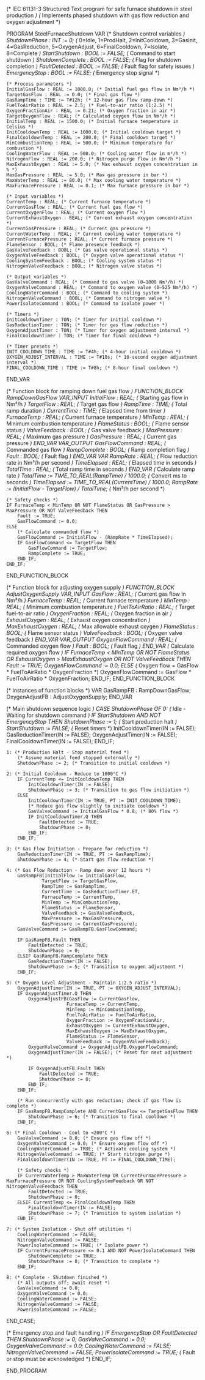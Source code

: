 (* IEC 61131-3 Structured Text program for safe furnace shutdown in steel production *)
(* Implements phased shutdown with gas flow reduction and oxygen adjustment *)

PROGRAM SteelFurnaceShutdown
VAR
    (* Shutdown control variables *)
    ShutdownPhase : INT := 0; (* 0=Idle, 1=ProdHalt, 2=InitCooldown, 3=GasInit, 4=GasReduction, 5=OxygenAdjust, 6=FinalCooldown, 7=Isolate, 8=Complete *)
    StartShutdown : BOOL := FALSE; (* Command to start shutdown *)
    ShutdownComplete : BOOL := FALSE; (* Flag for shutdown completion *)
    FaultDetected : BOOL := FALSE; (* Fault flag for safety issues *)
    EmergencyStop : BOOL := FALSE; (* Emergency stop signal *)
    
    (* Process parameters *)
    InitialGasFlow : REAL := 1000.0; (* Initial fuel gas flow in Nm³/h *)
    TargetGasFlow : REAL := 0.0; (* Final gas flow *)
    GasRampTime : TIME := T#12h; (* 12-hour gas flow ramp-down *)
    FuelToAirRatio : REAL := 2.5; (* Fuel-to-air ratio (1:2.5) *)
    OxygenFractionAir : REAL := 0.21; (* Oxygen fraction in air *)
    TargetOxygenFlow : REAL; (* Calculated oxygen flow in Nm³/h *)
    InitialTemp : REAL := 1500.0; (* Initial furnace temperature in Celsius *)
    InitCooldownTemp : REAL := 1000.0; (* Initial cooldown target *)
    FinalCooldownTemp : REAL := 200.0; (* Final cooldown target *)
    MinCombustionTemp : REAL := 500.0; (* Minimum temperature for combustion *)
    CoolingWaterFlow : REAL := 500.0; (* Cooling water flow in m³/h *)
    NitrogenFlow : REAL := 200.0; (* Nitrogen purge flow in Nm³/h *)
    MaxExhaustOxygen : REAL := 5.0; (* Max exhaust oxygen concentration in % *)
    MaxGasPressure : REAL := 5.0; (* Max gas pressure in bar *)
    MaxWaterTemp : REAL := 80.0; (* Max cooling water temperature *)
    MaxFurnacePressure : REAL := 0.1; (* Max furnace pressure in bar *)
    
    (* Input variables *)
    CurrentTemp : REAL; (* Current furnace temperature *)
    CurrentGasFlow : REAL; (* Current fuel gas flow *)
    CurrentOxygenFlow : REAL; (* Current oxygen flow *)
    CurrentExhaustOxygen : REAL; (* Current exhaust oxygen concentration *)
    CurrentGasPressure : REAL; (* Current gas pressure *)
    CurrentWaterTemp : REAL; (* Current cooling water temperature *)
    CurrentFurnacePressure : REAL; (* Current furnace pressure *)
    FlameSensor : BOOL; (* Flame presence feedback *)
    GasValveFeedback : BOOL; (* Gas valve operational status *)
    OxygenValveFeedback : BOOL; (* Oxygen valve operational status *)
    CoolingSystemFeedback : BOOL; (* Cooling system status *)
    NitrogenValveFeedback : BOOL; (* Nitrogen valve status *)
    
    (* Output variables *)
    GasValveCommand : REAL; (* Command to gas valve (0–1000 Nm³/h) *)
    OxygenValveCommand : REAL; (* Command to oxygen valve (0–525 Nm³/h) *)
    CoolingWaterCommand : BOOL; (* Command to cooling system *)
    NitrogenValveCommand : BOOL; (* Command to nitrogen valve *)
    PowerIsolateCommand : BOOL; (* Command to isolate power *)
    
    (* Timers *)
    InitCooldownTimer : TON; (* Timer for initial cooldown *)
    GasReductionTimer : TON; (* Timer for gas flow reduction *)
    OxygenAdjustTimer : TON; (* Timer for oxygen adjustment interval *)
    FinalCooldownTimer : TON; (* Timer for final cooldown *)
    
    (* Timer presets *)
    INIT_COOLDOWN_TIME : TIME := T#4h; (* 4-hour initial cooldown *)
    OXYGEN_ADJUST_INTERVAL : TIME := T#10s; (* 10-second oxygen adjustment interval *)
    FINAL_COOLDOWN_TIME : TIME := T#8h; (* 8-hour final cooldown *)
END_VAR

(* Function block for ramping down fuel gas flow *)
FUNCTION_BLOCK RampDownGasFlow
    VAR_INPUT
        InitialFlow : REAL; (* Starting gas flow in Nm³/h *)
        TargetFlow : REAL; (* Target gas flow *)
        RampTime : TIME; (* Total ramp duration *)
        CurrentTime : TIME; (* Elapsed time from timer *)
        FurnaceTemp : REAL; (* Current furnace temperature *)
        MinTemp : REAL; (* Minimum combustion temperature *)
        FlameStatus : BOOL; (* Flame sensor status *)
        ValveFeedback : BOOL; (* Gas valve feedback *)
        MaxPressure : REAL; (* Maximum gas pressure *)
        GasPressure : REAL; (* Current gas pressure *)
    END_VAR
    VAR_OUTPUT
        GasFlowCommand : REAL; (* Commanded gas flow *)
        RampComplete : BOOL; (* Ramp completion flag *)
        Fault : BOOL; (* Fault flag *)
    END_VAR
    VAR
        RampRate : REAL; (* Flow reduction rate in Nm³/h per second *)
        TimeElapsed : REAL; (* Elapsed time in seconds *)
        TotalTime : REAL; (* Total ramp time in seconds *)
    END_VAR
    (* Calculate ramp rate *)
    TotalTime := TIME_TO_REAL(RampTime) / 1000.0; (* Convert ms to seconds *)
    TimeElapsed := TIME_TO_REAL(CurrentTime) / 1000.0;
    RampRate := (InitialFlow - TargetFlow) / TotalTime; (* Nm³/h per second *)
    
    (* Safety checks *)
    IF FurnaceTemp < MinTemp OR NOT FlameStatus OR GasPressure > MaxPressure OR NOT ValveFeedback THEN
        Fault := TRUE;
        GasFlowCommand := 0.0;
    ELSE
        (* Calculate commanded flow *)
        GasFlowCommand := InitialFlow - (RampRate * TimeElapsed);
        IF GasFlowCommand <= TargetFlow THEN
            GasFlowCommand := TargetFlow;
            RampComplete := TRUE;
        END_IF;
    END_IF;
END_FUNCTION_BLOCK

(* Function block for adjusting oxygen supply *)
FUNCTION_BLOCK AdjustOxygenSupply
    VAR_INPUT
        GasFlow : REAL; (* Current gas flow in Nm³/h *)
        FurnaceTemp : REAL; (* Current furnace temperature *)
        MinTemp : REAL; (* Minimum combustion temperature *)
        FuelToAirRatio : REAL; (* Target fuel-to-air ratio *)
        OxygenFraction : REAL; (* Oxygen fraction in air *)
        ExhaustOxygen : REAL; (* Exhaust oxygen concentration *)
        MaxExhaustOxygen : REAL; (* Max allowable exhaust oxygen *)
        FlameStatus : BOOL; (* Flame sensor status *)
        ValveFeedback : BOOL; (* Oxygen valve feedback *)
    END_VAR
    VAR_OUTPUT
        OxygenFlowCommand : REAL; (* Commanded oxygen flow *)
        Fault : BOOL; (* Fault flag *)
    END_VAR
    (* Calculate required oxygen flow *)
    IF FurnaceTemp < MinTemp OR NOT FlameStatus OR ExhaustOxygen > MaxExhaustOxygen OR NOT ValveFeedback THEN
        Fault := TRUE;
        OxygenFlowCommand := 0.0;
    ELSE
        (* Oxygen flow = GasFlow * FuelToAirRatio * OxygenFraction *)
        OxygenFlowCommand := GasFlow * FuelToAirRatio * OxygenFraction;
    END_IF;
END_FUNCTION_BLOCK

(* Instances of function blocks *)
VAR
    GasRampFB : RampDownGasFlow;
    OxygenAdjustFB : AdjustOxygenSupply;
END_VAR

(* Main shutdown sequence logic *)
CASE ShutdownPhase OF
    0: (* Idle - Waiting for shutdown command *)
        IF StartShutdown AND NOT EmergencyStop THEN
            ShutdownPhase := 1; (* Start production halt *)
            StartShutdown := FALSE;
            (* Reset timers *)
            InitCooldownTimer(IN := FALSE);
            GasReductionTimer(IN := FALSE);
            OxygenAdjustTimer(IN := FALSE);
            FinalCooldownTimer(IN := FALSE);
        END_IF;
        
    1: (* Production Halt - Stop material feed *)
        (* Assume material feed stopped externally *)
        ShutdownPhase := 2; (* Transition to initial cooldown *)
        
    2: (* Initial Cooldown - Reduce to 1000°C *)
        IF CurrentTemp <= InitCooldownTemp THEN
            InitCooldownTimer(IN := FALSE);
            ShutdownPhase := 3; (* Transition to gas flow initiation *)
        ELSE
            InitCooldownTimer(IN := TRUE, PT := INIT_COOLDOWN_TIME);
            (* Reduce gas flow slightly to initiate cooldown *)
            GasValveCommand := InitialGasFlow * 0.8; (* 80% flow *)
            IF InitCooldownTimer.Q THEN
                FaultDetected := TRUE;
                ShutdownPhase := 0;
            END_IF;
        END_IF;
        
    3: (* Gas Flow Initiation - Prepare for reduction *)
        GasReductionTimer(IN := TRUE, PT := GasRampTime);
        ShutdownPhase := 4; (* Start gas flow reduction *)
        
    4: (* Gas Flow Reduction - Ramp down over 12 hours *)
        GasRampFB(InitialFlow := InitialGasFlow, 
                 TargetFlow := TargetGasFlow, 
                 RampTime := GasRampTime, 
                 CurrentTime := GasReductionTimer.ET, 
                 FurnaceTemp := CurrentTemp, 
                 MinTemp := MinCombustionTemp, 
                 FlameStatus := FlameSensor, 
                 ValveFeedback := GasValveFeedback, 
                 MaxPressure := MaxGasPressure, 
                 GasPressure := CurrentGasPressure);
        GasValveCommand := GasRampFB.GasFlowCommand;
        
        IF GasRampFB.Fault THEN
            FaultDetected := TRUE;
            ShutdownPhase := 0;
        ELSIF GasRampFB.RampComplete THEN
            GasReductionTimer(IN := FALSE);
            ShutdownPhase := 5; (* Transition to oxygen adjustment *)
        END_IF;
        
    5: (* Oxygen Level Adjustment - Maintain 1:2.5 ratio *)
        OxygenAdjustTimer(IN := TRUE, PT := OXYGEN_ADJUST_INTERVAL);
        IF OxygenAdjustTimer.Q THEN
            OxygenAdjustFB(GasFlow := CurrentGasFlow, 
                          FurnaceTemp := CurrentTemp, 
                          MinTemp := MinCombustionTemp, 
                          FuelToAirRatio := FuelToAirRatio, 
                          OxygenFraction := OxygenFractionAir, 
                          ExhaustOxygen := CurrentExhaustOxygen, 
                          MaxExhaustOxygen := MaxExhaustOxygen, 
                          FlameStatus := FlameSensor, 
                          ValveFeedback := OxygenValveFeedback);
            OxygenValveCommand := OxygenAdjustFB.OxygenFlowCommand;
            OxygenAdjustTimer(IN := FALSE); (* Reset for next adjustment *)
            
            IF OxygenAdjustFB.Fault THEN
                FaultDetected := TRUE;
                ShutdownPhase := 0;
            END_IF;
        END_IF;
        
        (* Run concurrently with gas reduction; check if gas flow is complete *)
        IF GasRampFB.RampComplete AND CurrentGasFlow <= TargetGasFlow THEN
            ShutdownPhase := 6; (* Transition to final cooldown *)
        END_IF;
        
    6: (* Final Cooldown - Cool to <200°C *)
        GasValveCommand := 0.0; (* Ensure gas flow off *)
        OxygenValveCommand := 0.0; (* Ensure oxygen flow off *)
        CoolingWaterCommand := TRUE; (* Activate cooling system *)
        NitrogenValveCommand := TRUE; (* Start nitrogen purge *)
        FinalCooldownTimer(IN := TRUE, PT := FINAL_COOLDOWN_TIME);
        
        (* Safety checks *)
        IF CurrentWaterTemp > MaxWaterTemp OR CurrentFurnacePressure > MaxFurnacePressure OR NOT CoolingSystemFeedback OR NOT NitrogenValveFeedback THEN
            FaultDetected := TRUE;
            ShutdownPhase := 0;
        ELSIF CurrentTemp <= FinalCooldownTemp THEN
            FinalCooldownTimer(IN := FALSE);
            ShutdownPhase := 7; (* Transition to system isolation *)
        END_IF;
        
    7: (* System Isolation - Shut off utilities *)
        CoolingWaterCommand := FALSE;
        NitrogenValveCommand := FALSE;
        PowerIsolateCommand := TRUE; (* Isolate power *)
        IF CurrentFurnacePressure <= 0.1 AND NOT PowerIsolateCommand THEN
            ShutdownComplete := TRUE;
            ShutdownPhase := 8; (* Transition to complete *)
        END_IF;
        
    8: (* Complete - Shutdown finished *)
        (* All outputs off; await reset *)
        GasValveCommand := 0.0;
        OxygenValveCommand := 0.0;
        CoolingWaterCommand := FALSE;
        NitrogenValveCommand := FALSE;
        PowerIsolateCommand := FALSE;
END_CASE;

(* Emergency stop and fault handling *)
IF EmergencyStop OR FaultDetected THEN
    ShutdownPhase := 0;
    GasValveCommand := 0.0;
    OxygenValveCommand := 0.0;
    CoolingWaterCommand := FALSE;
    NitrogenValveCommand := FALSE;
    PowerIsolateCommand := TRUE;
    (* Fault or stop must be acknowledged *)
END_IF;

END_PROGRAM
